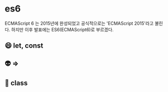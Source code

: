 # es6

ECMAScript 6 는 2015년에 완성되었고 공식적으로는 'ECMAScript 2015'라고 불린다. 하지만 이후 발표에는 ES6(ECMAScript6)로 부르겠다.

## 😄 let, const

## 👽 => 

## 💂 class
